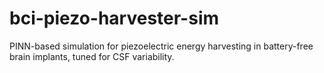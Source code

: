 # bci-piezo-harvester-sim
PINN-based simulation for piezoelectric energy harvesting in battery-free brain implants, tuned for CSF variability.
